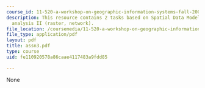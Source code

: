 ```yaml
---
course_id: 11-520-a-workshop-on-geographic-information-systems-fall-2005
description: This resource contains 2 tasks based on Spatial Data Models and spatial
  analysis II (raster, network).
file_location: /coursemedia/11-520-a-workshop-on-geographic-information-systems-fall-2005/fe110920578a86caae4117483a9fdd85_assn3.pdf
file_type: application/pdf
layout: pdf
title: assn3.pdf
type: course
uid: fe110920578a86caae4117483a9fdd85

---
```

None